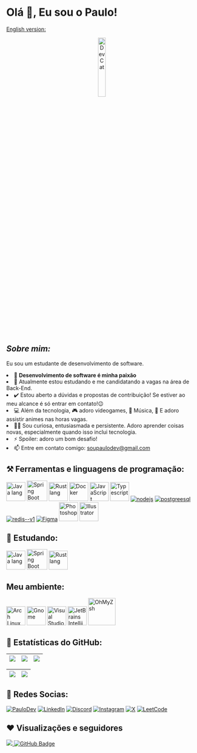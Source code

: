 # Olá 👋, Eu sou o Paulo!

[English version:](./README.md)

<div align="center">
  <img width="20%" alt="Dev Cat" src="https://i.pinimg.com/originals/81/ce/9a/81ce9aee5d87ca602d522e6bf46f7785.gif" />
</div>

## **_Sobre mim:_**

Eu sou um estudante de desenvolvimento de software.

<div>
  <li>💙 <strong>Desenvolvimento de software é minha paixão</strong></li>
  <li>🔭 Atualmente estou estudando e me candidatando a vagas na área de Back-End.</li>
 <li>✔️ Estou aberto a dúvidas e propostas de contribuição! Se estiver ao meu alcance é só entrar em contato!😉</li>
 <li>💻 Além da tecnologia, 🎮 adoro videogames, 🎵 Música, 🍿 E adoro assistir animes nas horas vagas.</li>
 <li> 👨‍💻 Sou curiosa, entusiasmada e persistente. Adoro aprender coisas novas, especialmente quando isso inclui tecnologia.</strong></li>
 <li>⚡ Spoiler: adoro um bom desafio!</strong></li>
 <li>📫 Entre em contato comigo: <a href="soupaulodev@gmail.com">soupaulodev@gmail.com</a></li>
</div>

## ⚒️ Ferramentas e linguagens de programação:

<p> 
    <a href="https://www.java.com/en/" target="_blank"><img src="https://cdn-icons-png.freepik.com/512/3291/3291669.png" width='50' alt="Java lang"/></a>
    <a href="https://spring.io/projects/spring-boot" target="_blank"><img src="https://media.licdn.com/dms/image/D4D12AQEICFOK-z0akA/article-cover_image-shrink_720_1280/0/1656604745399?e=2147483647&v=beta&t=-Fjm5QYiJOJNzJ89xGv9VYPNxMNxqIX4jscMWXB6VaM" width='54' alt="Spring Boot"/></a>
    <a href="https://www.rust-lang.org/" target="_blank"><img src="https://img.icons8.com/?size=100&id=AeV543ttZrcT&format=png&color=000000" width='50' alt="Rust lang"/></a>
    <a href="https://www.docker.com/" target="_blank"><img src="https://img.icons8.com/?size=100&id=22813&format=png&color=000000" width='50' alt="Docker"/></a>
    <a href="https://developer.mozilla.org/en-US/docs/Web/JavaScript" target="_blank"><img src="https://upload.wikimedia.org/wikipedia/commons/thumb/9/99/Unofficial_JavaScript_logo_2.svg/2048px-Unofficial_JavaScript_logo_2.svg.png" width='50' alt="JavaScript"/></a>
    <a href="https://www.typescriptlang.org/" target="_blank"><img src="https://cdn.icon-icons.com/icons2/2415/PNG/512/typescript_plain_logo_icon_146316.png" width='50' alt="Typescript"/></a>
    <a href="https://nodejs.org/en" target="_blank"><img src="https://img.icons8.com/color/48/nodejs.png" alt="nodejs"/></a>
    <a href="https://www.postgresql.org/" target="_blank"><img src="https://img.icons8.com/color/48/postgreesql.png" alt="postgreesql"/></a>
    <a href="https://redis.io/" target="_blank"><img src="https://img.icons8.com/color/48/redis--v1.png" alt="redis--v1"/></a>
    <a href="https://www.figma.com/" target="_blank"><img src="https://img.icons8.com/color/48/000000/figma--v1.png" alt="Figma"/></a>
    <a href="https://www.adobe.com/br/" target="_blank"><img src="https://upload.wikimedia.org/wikipedia/commons/thumb/a/af/Adobe_Photoshop_CC_icon.svg/1051px-Adobe_Photoshop_CC_icon.svg.png" width='50' alt="Photoshop"/></a>
    <a href="https://www.adobe.com/br/" target="_blank"><img src="https://logodownload.org/wp-content/uploads/2017/04/adobe-Illustrator-logo-2-1.png" width='50' alt="Illustrator"/></a>
</p>

## 🧠 Estudando:

<p align=""> 
    <a href="https://archlinux.org/" target="_blank"><img src="https://cdn-icons-png.freepik.com/512/3291/3291669.png" width='50' alt="Java lang"/></a>
    <a href="https://code.visualstudio.com/" target="_blank"><img src="https://media.licdn.com/dms/image/D4D12AQEICFOK-z0akA/article-cover_image-shrink_720_1280/0/1656604745399?e=2147483647&v=beta&t=-Fjm5QYiJOJNzJ89xGv9VYPNxMNxqIX4jscMWXB6VaM" width='54' alt="Spring Boot"/></a>
    <a href="https://www.rust-lang.org/" target="_blank"><img src="https://img.icons8.com/?size=100&id=AeV543ttZrcT&format=png&color=000000" width='50' alt="Rust lang"/></a>
</p>

## Meu ambiente:

<p align=""> 
    <a href="https://archlinux.org/" target="_blank"><img src="https://static-00.iconduck.com/assets.00/archlinux-icon-2048x2048-q7549ths.png" width='50' alt="Arch Linux"/></a>
    <a href="https://www.gnome.org/" target="_blank"><img src="https://static-00.iconduck.com/assets.00/desktop-environment-gnome-icon-512x512-aw23xlun.png" width='50' alt="Gnome"/></a>
    <a href="https://code.visualstudio.com/" target="_blank"><img src="https://img.icons8.com/?size=100&id=9OGIyU8hrxW5&format=png&color=000000" width='50' alt="Visual Studio Code"/></a>
    <a href="https://www.jetbrains.com/idea/" target="_blank"><img src="https://miro.medium.com/v2/resize:fit:1400/1*YjIinvnmIK5niQGZeg5etw.png" width='50' alt="JetBrains Intellij Idea Community"/></a>
    <a href="https://ohmyz.sh/" target="_blank"><img src="https://upload.wikimedia.org/wikipedia/commons/1/1e/Oh_My_Zsh_logo.png" width='72' alt="OhMyZsh"/></a>
</p>

## 👀 Estatísticas do GitHub:

| ![](http://github-profile-summary-cards.vercel.app/api/cards/stats?username=soupaulodev&theme=nord_dark) | ![](http://github-profile-summary-cards.vercel.app/api/cards/repos-per-language?username=soupaulodev&hide=Html&theme=nord_dark) | ![](http://github-profile-summary-cards.vercel.app/api/cards/most-commit-language?username=soupaulodev&theme=nord_dark) |
| :------------------------------------------------------------------------------------------------------: | :-----------------------------------------------------------------------------------------------------------------------------: | :---------------------------------------------------------------------------------------------------------------------: |

| ![](http://github-profile-summary-cards.vercel.app/api/cards/profile-details?username=soupaulodev&theme=nord_dark) | ![](https://github-readme-streak-stats.herokuapp.com/?user=soupaulodev&hide_border=false&date_format=M%20j%5B%2C%20Y%5D&background=2D3742&stroke=2D3742&ring=6bbbca&fire=6bbbca&currStreakNum=fff&sideNums=6bbbca&currStreakLabel=6bbbca&sideLabels=fff&dates=fff) |
| :----------------------------------------------------------------------------------------------------------------: | :----------------------------------------------------------------------------------------------------------------------------------------------------------------------------------------------------------------------------------------------------------------: |

## 📣 Redes Socias:

[![PauloDev](https://img.shields.io/badge/soupaulodev-273542?style=for-the-badge&logo=supabase&logoColor=white)](https://soupaulodev.com.br/)
[![LinkedIn](https://img.shields.io/badge/LinkedIn-0077B5?style=for-the-badge&logo=linkedin&logoColor=white)](https://www.linkedin.com/in/soupaulodev/)
[![Discord](https://img.shields.io/badge/Discord-7289DA?style=for-the-badge&logo=discord&logoColor=white)](https://discord.com/channels/@soupaulodev/)
[![Instagram](https://img.shields.io/badge/-Instagram-%23E4405F?style=for-the-badge&logo=instagram&logoColor=white)](https://www.instagram.com/soupaulodev/)
[![X](https://img.shields.io/badge/X-000?style=for-the-badge&logo=x)](https://x.com/soupaulodev)
[![LeetCode](https://img.shields.io/badge/leetcode-dd7100?style=for-the-badge&logo=leetcode&logoColor=white)](https://leetcode.com/u/soupaulodev/)

## ❤ Visualizações e seguidores

<a href="https://github.com/Meghna-DAS/github-profile-views-counter">
    <img src="https://komarev.com/ghpvc/?username=soupaulodev">
</a>
<a href="https://github.com/soupaulodev?tab=followers"><img src="https://img.shields.io/github/followers/soupaulodev?label=Followers&style=social" alt="GitHub Badge"></a>
